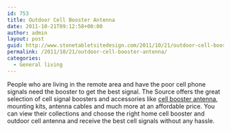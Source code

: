 ```yaml
---
id: 753
title: Outdoor Cell Booster Antenna
date: 2011-10-21T09:12:58+00:00
author: admin
layout: post
guid: http://www.stonetabletsitedesign.com/2011/10/21/outdoor-cell-booster-antenna/
permalink: /2011/10/21/outdoor-cell-booster-antenna/
categories:
  - General living
---
```

People who are living in the remote area and have the poor cell phone signals need the booster to get the best signal. The Source offers the great selection of cell signal boosters and accessories like [cell booster antenna](http://www.thesource.ca/estore/category.aspx?language=en-CA&catalog=Online&category=signal_boosters), mounting kits, antenna cables and much more at an affordable price. You can view their collections and choose the right home cell booster and outdoor cell antenna and receive the best cell signals without any hassle.